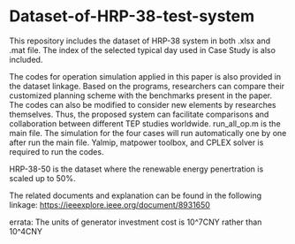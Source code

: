 # Dataset-of-HRP-38-test-system
This repository includes the dataset of HRP-38 system in both .xlsx and .mat file. The index of the selected typical day used in Case Study is also included.

The codes for operation simulation applied in this paper is also provided in the dataset linkage. Based on the programs, researchers can compare their customized planning scheme with the benchmarks present in the paper. The codes can also be modified to consider new elements by researches themselves. Thus, the proposed system can facilitate comparisons and collaboration between different TEP studies worldwide.
run_all_op.m is the main file. The simulation for the four cases will run automatically one by one after run the main file.
Yalmip, matpower toolbox, and CPLEX solver is required to run the codes.

HRP-38-50 is the dataset where the renewable energy penertration is scaled up to 50%. 

The related documents and explanation can be found in the following linkage:
https://ieeexplore.ieee.org/document/8931650

errata:
The units of generator investment cost is 10^7CNY rather than 10^4CNY
